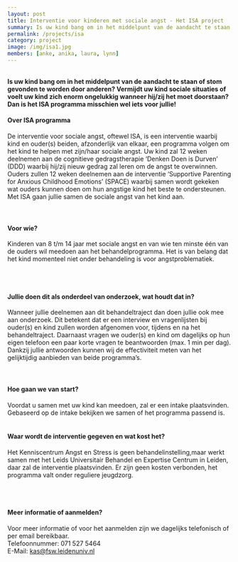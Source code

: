 ```yaml
---
layout: post
title: Interventie voor kinderen met sociale angst - Het ISA project
summary: Is uw kind bang om in het middelpunt van de aandacht te staan of stom gevonden te worden door anderen? Vermijdt uw kind sociale situaties of voelt uw kind zich enorm ongelukkig wanneer hij/zij het moet doorstaan? Dan is het ISA programma misschien wel iets voor jullie
permalink: /projects/isa
category: project
image: /img/isa1.jpg
members: [anke, anika, laura, lynn]
---
```




<br>
<b>Is uw kind bang om in het middelpunt van de aandacht te staan of stom gevonden te worden door anderen? Vermijdt uw kind sociale situaties of voelt uw kind zich enorm ongelukkig wanneer hij/zij het moet doorstaan? Dan is het ISA programma misschien wel iets voor jullie! </b>

<br>

#### Over ISA programma
De interventie voor sociale angst, oftewel ISA, is een interventie waarbij kind en ouder(s) beiden, afzonderlijk van elkaar, een programma volgen om het kind te helpen met zijn/haar sociale angst. Uw kind zal 12 weken deelnemen aan de cognitieve gedragstherapie ‘Denken Doen is Durven’ (DDD) waarbij hij/zij nieuw gedrag zal leren om de angst te overwinnen. Ouders zullen 12 weken deelnemen aan de interventie ‘Supportive Parenting for Anxious Childhood Emotions’ (SPACE) waarbij samen wordt gekeken wat ouders kunnen doen om hun angstige kind het beste te ondersteunen. Met ISA gaan jullie samen de sociale angst van het kind aan.  
<br>
<br>

#### Voor wie?
Kinderen van 8 t/m 14 jaar met sociale angst en van wie ten minste één van de ouders wil meedoen aan het behandelprogramma. Het is van belang dat het kind momenteel niet onder behandeling is voor angstproblematiek.

<br>
<br>

#### Jullie doen dit als onderdeel van onderzoek, wat houdt dat in? 
Wanneer jullie deelnemen aan dit behandeltraject dan doen jullie ook mee aan onderzoek. Dit betekent dat er een interview en vragenlijsten bij ouder(s) en kind zullen worden afgenomen voor, tijdens en na het behandeltraject. Daarnaast vragen we ouder(s) en kind om dagelijks op hun eigen telefoon een paar korte vragen te beantwoorden (max. 1 min per dag). Dankzij jullie antwoorden kunnen wij de effectiviteit meten van het gelijktijdig aanbieden van beide programma’s.  
 <br>
 <br>

 
#### Hoe gaan we van start? 
Voordat u samen met uw kind kan meedoen, zal er een intake plaatsvinden. Gebaseerd op de intake bekijken we samen of het programma passend is.
<br>
<br>


#### Waar wordt de interventie gegeven en wat kost het? 
Het Kenniscentrum Angst en Stress is geen behandelinstelling,maar werkt samen met het Leids Universitair Behandel en Expertise Centrum in Leiden, daar zal de interventie plaatsvinden. Er zijn geen kosten verbonden, het programma valt onder reguliere jeugdzorg. 

<br>
<br> 


#### Meer informatie of aanmelden? 
Voor meer informatie of voor het aanmelden zijn we dagelijks telefonisch of per email bereikbaar.  
Telefoonnummer: 071 527 5464  
E-Mail: kas@fsw.leidenuniv.nl

